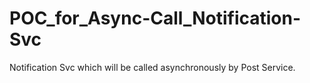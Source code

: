 # POC_for_Async-Call_Notification-Svc
Notification Svc which will be called asynchronously by Post Service.
